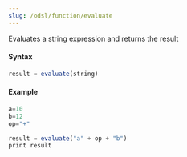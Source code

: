 ```yaml
---
slug: /odsl/function/evaluate
---
```

Evaluates a string expression and returns the result

#### Syntax
```js
result = evaluate(string)
```
#### Example
```js
a=10
b=12
op="+"

result = evaluate("a" + op + "b")
print result
```
